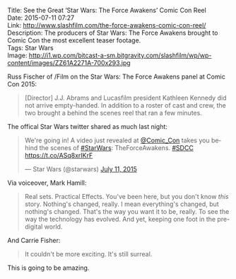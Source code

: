 Title: See the Great ‘Star Wars: The Force Awakens’ Comic Con Reel  
Date: 2015-07-11 07:27  
Link: http://www.slashfilm.com/the-force-awakens-comic-con-reel/  
Description: The producers of Star Wars: The Force Awakens brought to Comic Con the most excellent teaser footage.  
Tags: Star Wars  
Image: http://i1.wp.com/bitcast-a-sm.bitgravity.com/slashfilm/wp/wp-content/images/ZZ61A2271A-700x293.jpg  

Russ Fischer of /Film on the Star Wars: The Force Awakens panel at Comic Con 2015:

> [Director] J.J. Abrams and Lucasfilm president Kathleen Kennedy did not arrive empty-handed. In addition to a roster of cast and crew, the two brought a behind the scenes reel that ran a few minutes.

The offical Star Wars twitter shared as much last night:

<blockquote lang="en"><p lang="en" dir="ltr">We&#39;re going in! A video just revealed at <a href="https://twitter.com/Comic_Con" title="Comic Con on Twitter">@Comic_Con</a> takes you behind the scenes of <a href="https://twitter.com/hashtag/StarWars?src=hash" "Tweets with hashtag 'StarWars'">#StarWars</a>: TheForceAwakens. <a href="https://twitter.com/hashtag/SDCC?src=hash" "Tweets with hashtag 'SDCC'">#SDCC</a>&#10;<a href="https://t.co/ASq8xrIKrF" title="Star Wars: The Force Awakens Comic Con 2015 trailer">https://t.co/ASq8xrIKrF</a></p>&mdash; Star Wars (@starwars) <a href="https://twitter.com/starwars/status/619684902762516480" title="Official Star Wars account tweet">July 11, 2015</a></blockquote>

Via voiceover, Mark Hamill:

> Real sets. Practical Effects. You've been here, but you don't know *this* story. Nothing's changed, really. I mean everything's changed, but nothing's changed. That's the way you want it to be, really. To see the way the technology has evolved. And yet, keeping one foot in the pre-digital world. 

And Carrie Fisher:

> It couldn't be more exciting. It's still surreal.

This is going to be amazing. 

